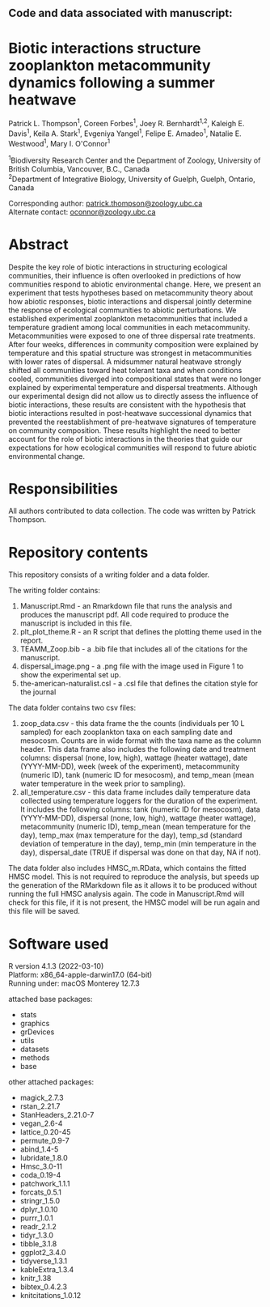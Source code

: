 ## Code and data associated with manuscript:
# Biotic interactions structure zooplankton metacommunity dynamics following a summer heatwave

Patrick L. Thompson<sup>1</sup>, Coreen Forbes<sup>1</sup>, Joey R. Bernhardt<sup>1,2</sup>, Kaleigh E. Davis<sup>1</sup>, Keila A. Stark<sup>1</sup>, Evgeniya Yangel<sup>1</sup>, Felipe E. Amadeo<sup>1</sup>, Natalie E. Westwood<sup>1</sup>, Mary I. O'Connor<sup>1</sup>

<sup>1</sup>Biodiversity Research Center and the Department of Zoology, University of British Columbia, Vancouver, B.C., Canada  
<sup>2</sup>Department of Integrative Biology, University of Guelph, Guelph, Ontario, Canada

Corresponding author: patrick.thompson@zoology.ubc.ca  
Alternate contact: oconnor@zoology.ubc.ca  

# Abstract
Despite the key role of biotic interactions in structuring ecological communities, their influence is often overlooked in predictions of how communities respond to abiotic environmental change. Here, we present an experiment that tests hypotheses based on metacommunity theory about how abiotic responses, biotic interactions and dispersal jointly determine the response of ecological communities to abiotic perturbations. We established experimental zooplankton metacommunities that included a temperature gradient among local communities in each metacommunity. Metacommunities were exposed to one of three dispersal rate treatments. After four weeks, differences in community composition were explained by temperature and this spatial structure was strongest in metacommunities with lower rates of dispersal. A midsummer natural heatwave strongly shifted all communities toward heat tolerant taxa and when conditions cooled, communities diverged into compositional states that were no longer explained by experimental temperature and dispersal treatments. Although our experimental design did not allow us to directly assess the influence of biotic interactions, these results are consistent with the hypothesis that biotic interactions resulted in post-heatwave successional dynamics that prevented the reestablishment of pre-heatwave signatures of temperature on community composition. These results highlight the need to better account for the role of biotic interactions in the theories that guide our expectations for how ecological communities will respond to future abiotic environmental change.  

# Responsibilities  
All authors contributed to data collection. The code was written by Patrick Thompson.  
         
# Repository contents  
This repository consists of a writing folder and a data folder.  

The writing folder contains:
1. Manuscript.Rmd - an Rmarkdown file that runs the analysis and produces the manuscript pdf. All code required to produce the manuscript is included in this file.
2. plt_plot_theme.R - an R script that defines the plotting theme used in the report.
3. TEAMM_Zoop.bib - a .bib file that includes all of the citations for the manuscript.
4. dispersal_image.png - a .png file with the image used in Figure 1 to show the experimental set up.
5. the-american-naturalist.csl - a .csl file that defines the citation style for the journal

The data folder contains two csv files: 
1. zoop_data.csv - this data frame the the counts (individuals per 10 L sampled) for each zooplankton taxa on each sampling date and mesocosm. Counts are in wide format with the taxa name as the column header. This data frame also includes the following date and treatment columns: dispersal (none, low, high), wattage (heater wattage), date (YYYY-MM-DD), week (week of the experiment), metacommunity (numeric ID), tank (numeric ID for mesocosm), and temp_mean (mean water temperature in the week prior to sampling).  
2. all_temperature.csv - this data frame includes daily temperature data collected using temperature loggers for the duration of the experiment. It includes the following columns: tank (numeric ID for mesocosm), data (YYYY-MM-DD), dispersal (none, low, high), wattage (heater wattage), metacommunity (numeric ID), temp_mean (mean temperature for the day), temp_max (max temperature for the day), temp_sd (standard deviation of temperature in the day), temp_min (min temperature in the day), dispersal_date (TRUE if dispersal was done on that day, NA if not).  

The data folder also includes HMSC_m.RData, which contains the fitted HMSC model. This is not required to reproduce the analysis, but speeds up the generation of the RMarkdown file as it allows it to be produced without running the full HMSC analysis again. The code in Manuscript.Rmd will check for this file, if it is not present, the HMSC model will be run again and this file will be saved.

# Software used  
R version 4.1.3 (2022-03-10)  
Platform: x86_64-apple-darwin17.0 (64-bit)  
Running under: macOS Monterey 12.7.3  

attached base packages:  
* stats
* graphics
* grDevices
* utils
* datasets
* methods
* base       

other attached packages:  
* magick_2.7.3
* rstan_2.21.7
* StanHeaders_2.21.0-7
* vegan_2.6-4
* lattice_0.20-45
* permute_0.9-7
* abind_1.4-5
* lubridate_1.8.0
* Hmsc_3.0-11
* coda_0.19-4
* patchwork_1.1.1
* forcats_0.5.1
* stringr_1.5.0
* dplyr_1.0.10
* purrr_1.0.1
* readr_2.1.2
* tidyr_1.3.0
* tibble_3.1.8
* ggplot2_3.4.0
* tidyverse_1.3.1
* kableExtra_1.3.4
* knitr_1.38
* bibtex_0.4.2.3
* knitcitations_1.0.12  
